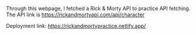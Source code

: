 Through this webpage, I fetched a Rick & Morty API  to practice API fetching. The API link is https://rickandmortyapi.com/api/character

Deployment link: https://rickandmortypractice.netlify.app/
